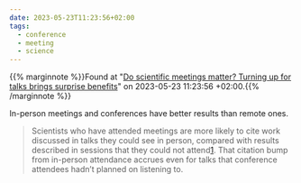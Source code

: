 ```yaml
---
date: 2023-05-23T11:23:56+02:00
tags:
  - conference
  - meeting
  - science
---
```

{{% marginnote %}}Found at "[Do scientific meetings matter? Turning up for talks brings surprise benefits](https://web.archive.org/web/20230523112356/https://www.nature.com/articles/d41586-023-01604-x)" on 2023-05-23 11:23:56 +02:00.{{% /marginnote %}}

In-person meetings and conferences have better results than remote ones.

> Scientists who have attended meetings are more likely to cite work discussed in talks they could see in person, compared with results described in sessions that they could not attend[1](https://www.nature.com/articles/d41586-023-01604-x#ref-CR1). That citation bump from in-person attendance accrues even for talks that conference attendees hadn’t planned on listening to.
